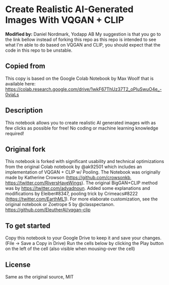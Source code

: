 # Create Realistic AI-Generated Images With VQGAN + CLIP

**Modified by:** Daniel Nordmark, Yodapp AB
My suggestion is that you go to the link bellow instead of forking this repo as this repo is intended to see what I'm able to do based on VQGAN and CLIP, you should expect that the code in this repo to be unstable.

## Copied from
This copy is based on the Google Colab Notebook by Max Woolf that is available here:
https://colab.research.google.com/drive/1wkF67ThUz37T2_oPIuSwuO4e_-0vjaLs

## Description
This notebook allows you to create realistic AI generated images with as few clicks as possible for free! No coding or machine learning knowledge required!

## Original fork
This notebook is forked with significant usability and technical optimizations from the original Colab notebook by @ak92501 which includes an implementation of VQGAN + CLIP w/ Pooling. The Notebook was originally made by Katherine Crowson (https://github.com/crowsonkb, https://twitter.com/RiversHaveWings). 
The original BigGAN+CLIP method was by https://twitter.com/advadnoun. Added some explanations and modifications by Eleiber#8347, 
pooling trick by Crimeacs#8222 (https://twitter.com/EarthML1). For more elaborate customization, see the original notebook or Zoetrope 5 by @classpectanon.
https://github.com/EleutherAI/vqgan-clip

## To get started
Copy this notebook to your Google Drive to keep it and save your changes. (File -> Save a Copy in Drive)
Run the cells below by clicking the Play button on the left of the cell (also visible when mousing-over the cell)

## License
Same as the original source, MIT
